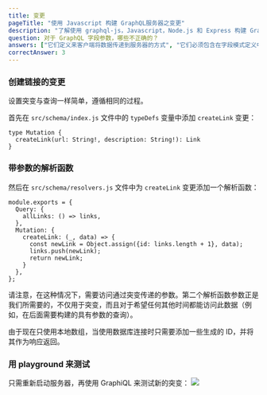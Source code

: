 ```yaml
---
title: 变更
pageTitle: "使用 Javascript 构建 GraphQL服务器之变更"
description: "了解使用 graphql-js，Javascript，Node.js 和 Express 构建 GraphQL 服务器的突变的最佳实践。并且使用 GraphiQL playground 来测试。"
question: 对于 GraphQL 字段参数，哪些不正确的？
answers: ["它们定义来客户端将数据传递到服务器的方式", "它们必须包含在字段模式定义中", "它们可以在解析函数内访问", "只有突变字段才能由"]
correctAnswer: 3
---
```


### 创建链接的变更

设置突变与查询一样简单，遵循相同的过程。

<Instruction>

首先在 `src/schema/index.js` 文件中的 `typeDefs` 变量中添加 `createLink` 变更：

```graphql(path=".../hackernews-graphql-js/src/schema/index.js")
type Mutation {
  createLink(url: String!, description: String!): Link
}
```

</Instruction>

### 带参数的解析函数

<Instruction>

然后在 `src/schema/resolvers.js` 文件中为 `createLink` 变更添加一个解析函数：

```js{5-11}(path=".../hackernews-graphql-js/src/schema/resolvers.js")
module.exports = {
  Query: {
    allLinks: () => links,
  },
  Mutation: {
    createLink: (_, data) => {
      const newLink = Object.assign({id: links.length + 1}, data);
      links.push(newLink);
      return newLink;
    }
  },
};
```

</Instruction>

请注意，在这种情况下，需要访问通过突变传递的参数。第二个解析函数参数正是我们所需要的，不仅用于突变，而且对于希望任何其他时间都能访问此数据（例如，在后面需要构建的具有参数的查询）。

由于现在只使用本地数组，当使用数据库连接时只需要添加一些生成的 ID，并将其作为响应返回。

### 用 playground 来测试

只需重新启动服务器，再使用 GraphiQL 来测试新的突变：
![](http://i.imgur.com/4pKJ9ji.png)